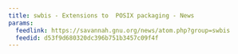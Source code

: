 ```yaml
---
title: swbis - Extensions to  POSIX packaging - News
params:
  feedlink: https://savannah.gnu.org/news/atom.php?group=swbis
  feedid: d53f9d680320dc396b751b3457c09f4f
---
```

